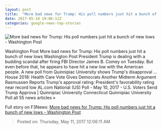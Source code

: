 ```yaml
---
layout: post
title:  "More bad news for Trump: His poll numbers just hit a bunch of new lows - Washington Post"
date: 2017-05-10 19:06:11Z
categories: google-news-top-stories
---
```


![More bad news for Trump: His poll numbers just hit a bunch of new lows - Washington Post](https://img.washingtonpost.com/rf/image_1484w/2010-2019/Wires/Images/2017-05-01/AP/Trump_Andrew_Jackson_65049-c89dc.jpg)

Washington Post More bad news for Trump: His poll numbers just hit a bunch of new lows Washington Post President Trump is dealing with a budding scandal after firing FBI Director James B. Comey on Tuesday. But even before that, he appears to have hit a new low with the American people. A new poll from Quinnipiac University shows Trump's disapproval ... House 2018: Health Care Vote Gives Democrats Another Midterm Argument Rasmussen Reports Trump's approval rating: President's favorability rating near record low AL.com National (US) Poll - May 10, 2017 - U.S. Voters Send Trump Approva | Quinnipiac University Connecticut Quinnipiac University Poll all 55 news articles »


Full story on F3News: [More bad news for Trump: His poll numbers just hit a bunch of new lows - Washington Post](http://www.f3nws.com/n/AVUhTB)

> Posted on: Thursday, May 11, 2017 12:06:11 AM
